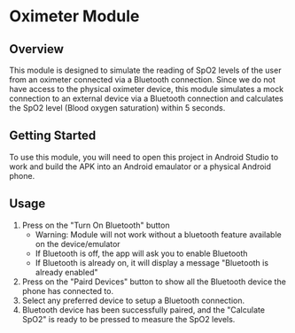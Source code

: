 # Oximeter Module

## Overview
This module is designed to simulate the reading of SpO2 levels of the user from an oximeter connected via a Bluetooth connection. Since we do not have access to the physical oximeter device, this module simulates a mock connection to an external device via a Bluetooth connection and calculates the SpO2 level (Blood oxygen saturation) within 5 seconds.

## Getting Started
To use this module, you will need to open this project in Android Studio to work and build the APK into an Android emaulator or a physical Android phone.

## Usage
1. Press on the "Turn On Bluetooth" button
    - Warning: Module will not work without a bluetooth feature available on the device/emulator
    - If Bluetooth is off, the app will ask you to enable Bluetooth
    - If Bluetooth is already on, it will display a message "Bluetooth is already enabled"
2. Press on the "Paird Devices" button to show all the Bluetooth device the phone has connected to.
3. Select any preferred device to setup a Bluetooth connection.
4. Bluetooth device has been successfully paired, and the "Calculate SpO2" is ready to be pressed to measure the SpO2 levels.
